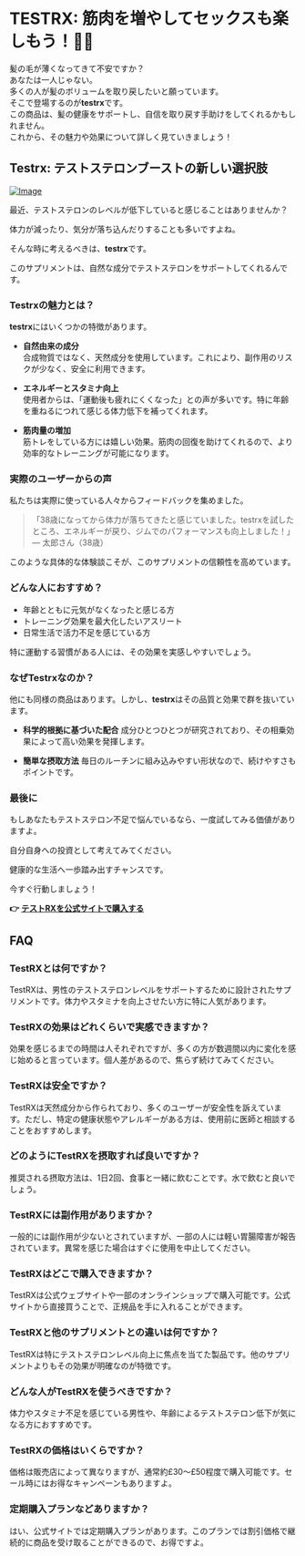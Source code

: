 # TESTRX: 筋肉を増やしてセックスも楽しもう！💪🔥

髪の毛が薄くなってきて不安ですか？  
あなたは一人じゃない。  
多くの人が髪のボリュームを取り戻したいと願っています。  
そこで登場するのが**testrx**です。  
この商品は、髪の健康をサポートし、自信を取り戻す手助けをしてくれるかもしれません。  
これから、その魅力や効果について詳しく見ていきましょう！

## Testrx: テストステロンブーストの新しい選択肢

[![Image](https://www2.sellhealth.com/129/TestRX-HiRes.jpg)](https://gchaffi.com/h5GTIZsn)

最近、テストステロンのレベルが低下していると感じることはありませんか？

体力が減ったり、気分が落ち込んだりすることも多いですよね。

そんな時に考えるべきは、**testrx**です。

このサプリメントは、自然な成分でテストステロンをサポートしてくれるんです。

### Testrxの魅力とは？

**testrx**にはいくつかの特徴があります。

- **自然由来の成分**  
  合成物質ではなく、天然成分を使用しています。これにより、副作用のリスクが少なく、安全に利用できます。

- **エネルギーとスタミナ向上**  
  使用者からは、「運動後も疲れにくくなった」との声が多いです。特に年齢を重ねるにつれて感じる体力低下を補ってくれます。

- **筋肉量の増加**  
  筋トレをしている方には嬉しい効果。筋肉の回復を助けてくれるので、より効率的なトレーニングが可能になります。

### 実際のユーザーからの声

私たちは実際に使っている人々からフィードバックを集めました。

> 「38歳になってから体力が落ちてきたと感じていました。testrxを試したところ、エネルギーが戻り、ジムでのパフォーマンスも向上しました！」  
> — 太郎さん（38歳）

このような具体的な体験談こそが、このサプリメントの信頼性を高めています。

### どんな人におすすめ？

- 年齢とともに元気がなくなったと感じる方
- トレーニング効果を最大化したいアスリート
- 日常生活で活力不足を感じている方

特に運動する習慣がある人には、その効果を実感しやすいでしょう。

### なぜTestrxなのか？

他にも同様の商品はあります。しかし、**testrx**はその品質と効果で群を抜いています。

- **科学的根拠に基づいた配合**
  成分ひとつひとつが研究されており、その相乗効果によって高い効果を発揮します。
  
- **簡単な摂取方法**
  毎日のルーチンに組み込みやすい形状なので、続けやすさもポイントです。

### 最後に

もしあなたもテストステロン不足で悩んでいるなら、一度試してみる価値がありますよ。  

自分自身への投資として考えてみてください。  

健康的な生活へ一歩踏み出すチャンスです。  

今すぐ行動しましょう！



**👉 [テストRXを公式サイトで購入する](https://gchaffi.com/h5GTIZsn)**

## FAQ

### TestRXとは何ですか？
TestRXは、男性のテストステロンレベルをサポートするために設計されたサプリメントです。体力やスタミナを向上させたい方に特に人気があります。

### TestRXの効果はどれくらいで実感できますか？
効果を感じるまでの時間は人それぞれですが、多くの方が数週間以内に変化を感じ始めると言っています。個人差があるので、焦らず続けてみてください。

### TestRXは安全ですか？
TestRXは天然成分から作られており、多くのユーザーが安全性を訴えています。ただし、特定の健康状態やアレルギーがある方は、使用前に医師と相談することをおすすめします。

### どのようにTestRXを摂取すれば良いですか？
推奨される摂取方法は、1日2回、食事と一緒に飲むことです。水で飲むと良いでしょう。

### TestRXには副作用がありますか？
一般的には副作用が少ないとされていますが、一部の人には軽い胃腸障害が報告されています。異常を感じた場合はすぐに使用を中止してください。

### TestRXはどこで購入できますか？
TestRXは公式ウェブサイトや一部のオンラインショップで購入可能です。公式サイトから直接買うことで、正規品を手に入れることができます。

### TestRXと他のサプリメントとの違いは何ですか？
TestRXは特にテストステロンレベル向上に焦点を当てた製品です。他のサプリメントよりもその効果が明確なのが特徴です。

### どんな人がTestRXを使うべきですか？
体力やスタミナ不足を感じている男性や、年齢によるテストステロン低下が気になる方におすすめです。

### TestRXの価格はいくらですか？
価格は販売店によって異なりますが、通常約£30～£50程度で購入可能です。セール時にはお得なキャンペーンもありますよ。

### 定期購入プランなどありますか？
はい、公式サイトでは定期購入プランがあります。このプランでは割引価格で継続的に商品を受け取ることができるので、お得ですよ。